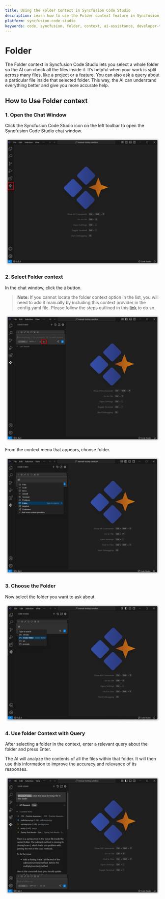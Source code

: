 ```yaml
---
title: Using the Folder Context in Syncfusion Code Studio
description: Learn how to use the Folder context feature in Syncfusion Code Studio to enhance AI assistance based on your development activity.
platform: syncfusion-code-studio
keywords: code, syncfusion, folder, context, ai-assistance, developer-tools
---
```

# Folder 

The Folder context in Syncfusion Code Studio lets you select a whole folder so the AI can check all the files inside it. It’s helpful when your work is split across many files, like a project or a feature. You can also ask a query about a particular file inside that selected folder. This way, the AI can understand everything better and give you more accurate help.



## How to Use Folder context

### 1. Open the Chat Window

Click the Syncfusion Code Studio icon on the left toolbar to open the Syncfusion Code Studio chat window.

<img src="../feature-images/open_chat.png" alt="Open chat window" />



### 2. Select Folder context

In the chat window, click the `@` button.
> **Note:**  If you cannot locate the folder context option in the list, you will need to add it manually by including this context provider in the config.yaml file. Please follow the steps outlined in this [link](/code-studio/features/context-providers/add-more-contextproviders/How-to-configure-more-contextproviders) to do so.

<img src="../feature-images/click-context.png" alt="Click context menu" />

From the context menu that appears, choose folder.



<img src="../feature-images/folder-opencontext.png" alt="Select folder from context" />

### 3. Choose the Folder

Now select the folder you want to ask about.

<img src="../feature-images/folder-choose.png" alt="Choose folder" />



### 4. Use folder Context with Query

After selecting a folder in the context, enter a relevant query about the folder and press Enter.

The AI will analyze the contents of all the files within that folder. It will then use this information to improve the accuracy and relevance of its responses.

<img src="../feature-images/folder-output.png" alt="Folder output with AI suggestions" />
